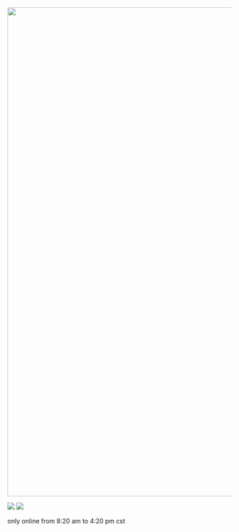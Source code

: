 <img src="https://github.com/user-attachments/assets/2f031c14-f5e1-406c-8839-36b49d02cef4" width="1100">
  
![](https://komarev.com/ghpvc/?username=HITOGAWARII&color=green&style=plastic&label=stalkers) ![](https://hit.yhype.me/github/profile?account_id=168235619)

only online from 8:20 am to 4:20 pm cst
